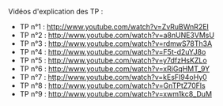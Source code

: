 Vidéos d'explication des TP :

* TP n°1 : http://www.youtube.com/watch?v=ZvRuBWnR2EI
* TP n°2 : http://www.youtube.com/watch?v=a8nUNE3VMsU
* TP n°3 : http://www.youtube.com/watch?v=rdmwS78Th3A
* TP n°4 : http://www.youtube.com/watch?v=F5t-d2uYJ8o
* TP n°5 : http://www.youtube.com/watch?v=y7dfzHsKZLo
* TP n°6 : http://www.youtube.com/watch?v=xRiGqHMT_9Y
* TP n°7 : http://www.youtube.com/watch?v=kEsFI94oHy0
* TP n°8 : http://www.youtube.com/watch?v=GnTPtZ70Fls
* TP n°9 : http://www.youtube.com/watch?v=xwm1kc8_DuM